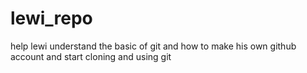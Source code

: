 # lewi_repo
help lewi understand the basic of git and how to make his own github account and start cloning and using git

